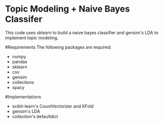 # Topic Modeling + Naive Bayes Classifer
This code uses sklearn to build a naive bayes classifier and gensim's LDA to implement topic modeling. 

#Requirements
The following packages are required: 
- numpy
- pandas
- sklearn
- csv
- gensim 
- collections 
- spacy 

#Implementations 
- scikit-learn's CountVectorizer and KFold 
- gensim's LDA 
- collection's defaultdict 


